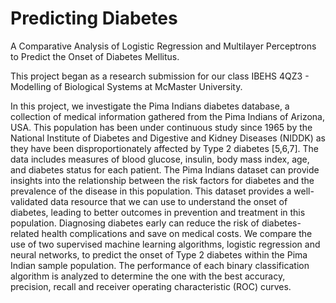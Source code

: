 # Predicting Diabetes
A Comparative Analysis of Logistic Regression and Multilayer Perceptrons to Predict the Onset of Diabetes Mellitus.

This project began as a research submission for our class IBEHS 4QZ3 - Modelling of Biological Systems at McMaster University. 

In this project, we investigate the Pima Indians diabetes database, a collection of medical information gathered from the Pima Indians of Arizona, USA. This population has been under continuous study since 1965 by the National Institute of Diabetes and Digestive and Kidney Diseases (NIDDK) as they have been disproportionately affected by Type 2 diabetes [5,6,7]. The data includes measures of blood glucose, insulin, body mass index, age, and diabetes status for each patient. The Pima Indians dataset can provide insights into the relationship between the risk factors for diabetes and the prevalence of the disease in this population. This dataset provides a well-validated data resource that we can use to understand the onset of diabetes, leading to better outcomes in prevention and treatment in this population. Diagnosing diabetes early can reduce the risk of diabetes-related health complications and save on medical costs. We compare the use of two supervised machine learning algorithms, logistic regression and neural networks, to predict the onset of Type 2 diabetes within the Pima Indian sample population. The performance of each binary classification algorithm is analyzed to determine the one with the best accuracy, precision, recall and receiver operating characteristic (ROC) curves.
